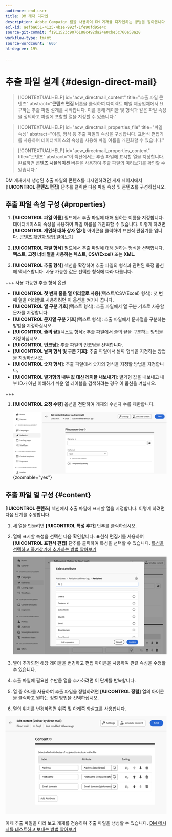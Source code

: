 ```yaml
---
audience: end-user
title: DM 게재 디자인
description: Adobe Campaign 웹을 사용하여 DM 게재를 디자인하는 방법을 알아봅니다
exl-id: aefba651-4125-4b1e-992f-1fe90fd95e4c
source-git-commit: f1911523c9076188c492da24e0cbe5c760e58a28
workflow-type: tm+mt
source-wordcount: '605'
ht-degree: 19%

---
```


# 추출 파일 설계 {#design-direct-mail}

>[!CONTEXTUALHELP]
>id="acw_directmail_content"
>title="추출 파일 콘텐츠"
>abstract="**콘텐츠 편집** 버튼을 클릭하여 다이렉트 메일 제공업체에서 요구하는 추출 파일 설계를 시작합니다. 이를 통해 레이블 및 형식과 같은 파일 속성을 정의하고 파일에 포함할 열을 지정할 수 있습니다."

>[!CONTEXTUALHELP]
>id="acw_directmail_properties_file"
>title="파일 속성"
>abstract="이름, 형식 등 추출 파일의 속성을 구성합니다. 표현식 편집기를 사용하여 데이터베이스의 속성을 사용해 파일 이름을 개인화할 수 있습니다."

>[!CONTEXTUALHELP]
>id="acw_directmail_properties_content"
>title="콘텐츠"
>abstract="이 섹션에서는 추출 파일에 표시할 열을 지정합니다. 완료하면 **콘텐츠 시뮬레이션** 버튼을 사용하여 추출 파일의 미리보기를 확인할 수 있습니다."

DM 게재에서 생성된 추출 파일의 콘텐츠를 디자인하려면 게재 페이지에서 **[!UICONTROL 콘텐츠 편집]** 단추를 클릭한 다음 파일 속성 및 콘텐츠를 구성하십시오.

## 추출 파일 속성 구성 {#properties}

1. **[!UICONTROL 파일 이름]** 필드에서 추출 파일에 대해 원하는 이름을 지정합니다. 데이터베이스의 속성을 사용하여 파일 이름을 개인화할 수 있습니다. 이렇게 하려면 **[!UICONTROL 개인화 대화 상자 열기]** 아이콘을 클릭하여 표현식 편집기를 엽니다. [콘텐츠 개인화 방법 알아보기](../personalization/personalize.md)

1. **[!UICONTROL 파일 형식]** 필드에서 추출 파일에 대해 원하는 형식을 선택합니다. **텍스트**, **고정 너비 열을 사용하는 텍스트**, **CSV(Excel)** 또는 **XML**.

1. **[!UICONTROL 추출 형식]** 섹션을 확장하여 추출 파일의 형식과 관련된 특정 옵션에 액세스합니다. 사용 가능한 값은 선택한 형식에 따라 다릅니다.

+++ 사용 가능한 추출 형식 옵션

   * **[!UICONTROL 첫 번째 줄을 열 머리글로 사용]**(텍스트/CSV(Excel) 형식): 첫 번째 열을 머리글로 사용하려면 이 옵션을 켜거나 끕니다.
   * **[!UICONTROL 열 구분 기호]**(텍스트 형식): 추출 파일에서 열 구분 기호로 사용할 문자를 지정합니다.
   * **[!UICONTROL 문자열 구분 기호]**(텍스트 형식): 추출 파일에서 문자열을 구분하는 방법을 지정하십시오.
   * **[!UICONTROL 줄의 끝]**(텍스트 형식): 추출 파일에서 줄의 끝을 구분하는 방법을 지정하십시오.
   * **[!UICONTROL 인코딩]**: 추출 파일의 인코딩을 선택합니다.
   * **[!UICONTROL 날짜 형식 및 구분 기호]**: 추출 파일에서 날짜 형식을 지정하는 방법을 지정하십시오.
   * **[!UICONTROL 숫자 형식]**: 추출 파일에서 숫자의 형식을 지정할 방법을 지정합니다.
   * **[!UICONTROL 열거형의 내부 값 대신 레이블 내보내기]**: 열거형 값을 내보내고 내부 ID가 아닌 이해하기 쉬운 열 레이블을 검색하려는 경우 이 옵션을 켜십시오.

+++

1. **[!UICONTROL 요청 수량]** 옵션을 전환하여 게재의 수신자 수를 제한합니다.

   ![추출 파일에 대한 콘텐츠 세부 정보 구성 옵션을 보여 주는 스크린샷입니다.](assets/dm-content-details.png){zoomable="yes"}

## 추출 파일 열 구성 {#content}

**[!UICONTROL 콘텐츠]** 섹션에서 추출 파일에 표시할 열을 지정합니다. 이렇게 하려면 다음 단계를 수행합니다.

1. 새 열을 만들려면 **[!UICONTROL 특성 추가]** 단추를 클릭하십시오.
1. 열에 표시할 속성을 선택한 다음 확인합니다. 표현식 편집기를 사용하여 **[!UICONTROL 표현식 편집]** 단추를 클릭하여 특성을 선택할 수 있습니다. [특성을 선택하고 즐겨찾기에 추가하는 방법 알아보기](../get-started/attributes.md)

   ![특성 추가 단추와 특성을 추출 파일에 추가하는 옵션을 보여 주는 스크린샷입니다.](assets/dm-add-attribute.png)

1. 열이 추가되면 해당 레이블을 변경하고 편집 아이콘을 사용하여 관련 속성을 수정할 수 있습니다.
1. 추출 파일에 필요한 수만큼 열을 추가하려면 이 단계를 반복합니다.
1. 열 중 하나를 사용하여 추출 파일을 정렬하려면 **[!UICONTROL 정렬]** 열의 아이콘을 클릭하고 원하는 정렬 방법을 선택하십시오.
1. 열의 위치를 변경하려면 위쪽 및 아래쪽 화살표를 사용합니다.

![추출 파일에 대한 특성 구성 옵션을 보여 주는 스크린샷입니다.](assets/dm-content-attributes.png)

이제 추출 파일을 미리 보고 게재를 전송하여 추출 파일을 생성할 수 있습니다. [DM 메시지를 테스트하고 보내는 방법 알아보기](send-direct-mail.md)